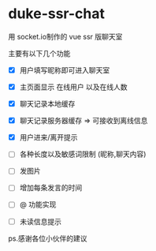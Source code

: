# duke-ssr-chat

用 socket.io制作的 vue ssr 版聊天室

主要有以下几个功能

- [x] 用户填写昵称即可进入聊天室
- [x] 主页面显示 在线用户 以及在线人数
- [x] 聊天记录本地缓存
- [x] 聊天记录服务器缓存 => 可接收到离线信息
- [x] 用户进来/离开提示
- [ ] 各种长度以及敏感词限制 (昵称,聊天内容)
- [ ] 发图片
- [ ] 增加每条发言的时间
- [ ] @ 功能实现
- [ ] 未读信息提示


ps.感谢各位小伙伴的建议
